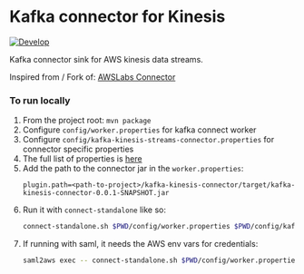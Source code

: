 Kafka connector for Kinesis
===

[![Develop](https://github.com/shaurya-nwse/kafka-kinesis-connector/actions/workflows/build.yml/badge.svg?branch=develop)](https://github.com/shaurya-nwse/kafka-kinesis-connector/actions/workflows/build.yml)

Kafka connector sink for AWS kinesis data streams.

Inspired from / Fork of: [AWSLabs Connector](https://github.com/awslabs/kinesis-kafka-connector)

### To run locally

1. From the project root: `mvn package`
2. Configure `config/worker.properties` for kafka connect worker
3. Configure `config/kafka-kinesis-streams-connector.properties` for connector specific properties
4. The full list of properties is [here](src/main/java/com/xing/connectors/KinesisConfig.java)
5. Add the path to the connector jar in the `worker.properties`:
    ```properties
    plugin.path=<path-to-project>/kafka-kinesis-connector/target/kafka-kinesis-connector-0.0.1-SNAPSHOT.jar
    ```
6. Run it with `connect-standalone` like so:
    ```bash
    connect-standalone.sh $PWD/config/worker.properties $PWD/config/kafka-kinesis-streams-connector.properties
    ```
7. If running with saml, it needs the AWS env vars for credentials:
    ```bash
   saml2aws exec -- connect-standalone.sh $PWD/config/worker.properties $PWD/config/kafka-kinesis-streams-connector.properties
    ```

